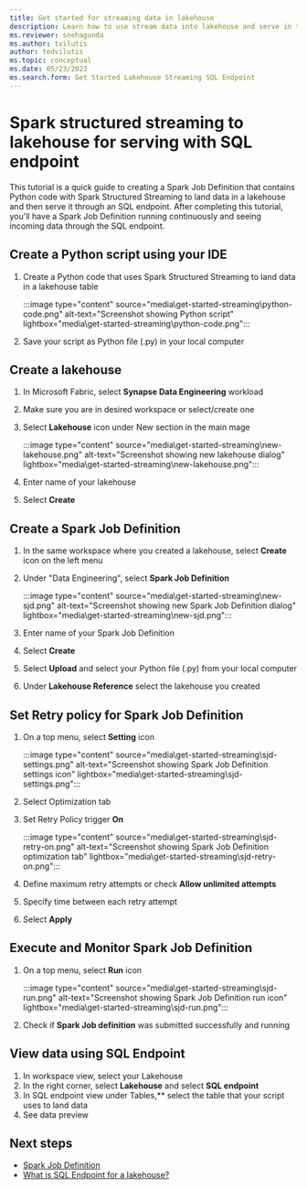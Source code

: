 ```yaml
---
title: Get started for streaming data in lakehouse
description: Learn how to use stream data into lakehouse and serve in through SQL endpoint.
ms.reviewer: snehagunda
ms.author: tvilutis
author: tedvilutis
ms.topic: conceptual
ms.date: 05/23/2023
ms.search.form: Get Started Lakehouse Streaming SQL Endpoint
---
```


# Spark structured streaming to lakehouse for serving with SQL endpoint

This tutorial is a quick guide to creating a Spark Job Definition that contains Python code with Spark Structured Streaming to land data in a lakehouse and then serve it through an SQL endpoint. After completing this tutorial, you'll have a Spark Job Definition running continuously and seeing incoming data through the SQL endpoint.

## Create a Python script using your IDE

1. Create a Python code that uses Spark Structured Streaming to land data in a lakehouse table

   :::image type="content" source="media\get-started-streaming\python-code.png" alt-text="Screenshot showing Python script" lightbox="media\get-started-streaming\python-code.png":::

1. Save your script as Python file (.py) in your local computer

## Create a lakehouse

1. In Microsoft Fabric, select **Synapse Data Engineering** workload
1. Make sure you are in desired workspace or select/create one
1. Select **Lakehouse** icon under New section in the main mage

   :::image type="content" source="media\get-started-streaming\new-lakehouse.png" alt-text="Screenshot showing new lakehouse dialog" lightbox="media\get-started-streaming\new-lakehouse.png":::

1. Enter name of your lakehouse
1. Select **Create**

## Create a Spark Job Definition

1. In the same workspace where you created a lakehouse, select **Create** icon on the left menu
1. Under "Data Engineering", select **Spark Job Definition**

   :::image type="content" source="media\get-started-streaming\new-sjd.png" alt-text="Screenshot showing new Spark Job Definition dialog" lightbox="media\get-started-streaming\new-sjd.png":::

1. Enter name of your Spark Job Definition
1. Select **Create**
1. Select **Upload** and select your Python file (.py) from your local computer
1. Under **Lakehouse Reference** select the lakehouse you created

## Set Retry policy for Spark Job Definition

1. On a top menu, select **Setting** icon

   :::image type="content" source="media\get-started-streaming\sjd-settings.png" alt-text="Screenshot showing Spark Job Definition settings icon" lightbox="media\get-started-streaming\sjd-settings.png":::

1. Select Optimization tab
1. Set Retry Policy trigger **On**

   :::image type="content" source="media\get-started-streaming\sjd-retry-on.png" alt-text="Screenshot showing Spark Job Definition optimization tab" lightbox="media\get-started-streaming\sjd-retry-on.png":::

1. Define maximum retry attempts or check **Allow unlimited attempts**
1. Specify time between each retry attempt
1. Select **Apply**

## Execute and Monitor Spark Job Definition

1. On a top menu, select **Run** icon

   :::image type="content" source="media\get-started-streaming\sjd-run.png" alt-text="Screenshot showing Spark Job Definition run icon" lightbox="media\get-started-streaming\sjd-run.png":::

1. Check if **Spark Job definition** was submitted successfully and running

## View data using SQL Endpoint

1. In workspace view, select your Lakehouse
1. In the right corner, select **Lakehouse** and select **SQL endpoint**
1. In SQL endpoint view under Tables,** select the table that your script uses to land data
1. See data preview

## Next steps
- [Spark Job Definition](spark-job-definition.md)
- [What is SQL Endpoint for a lakehouse?](lakehouse-sql-endpoint.md)
